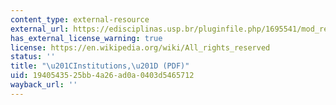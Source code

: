 ```yaml
---
content_type: external-resource
external_url: https://edisciplinas.usp.br/pluginfile.php/1695541/mod_resource/content/1/North%20%281991%29.pdf
has_external_license_warning: true
license: https://en.wikipedia.org/wiki/All_rights_reserved
status: ''
title: "\u201CInstitutions,\u201D (PDF)"
uid: 19405435-25bb-4a26-ad0a-0403d5465712
wayback_url: ''
---
```

